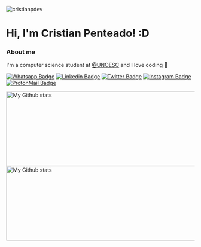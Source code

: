 <p align="left"> <img src="https://komarev.com/ghpvc/?username=cristianpdev" alt="cristianpdev" /> </p>

# Hi, I'm Cristian Penteado! :D

### About me
I'm a computer science student at [@UNOESC](https://www.unoesc.edu.br/) and I love coding 💜

[![Whatsapp Badge](https://img.shields.io/badge/WhatsApp-25D366?style=for-the-badge&logo=whatsapp&logoColor=white)](https://wa.me/554999242947)
[![Linkedin Badge](https://img.shields.io/badge/LinkedIn-0077B5?style=for-the-badge&logo=linkedin&logoColor=white)](https://www.linkedin.com/in/cristianpdev/)
[![Twitter Badge](https://img.shields.io/badge/Twitter-1DA1F2?style=for-the-badge&logo=twitter&logoColor=white)](https://twitter.com/cristianpdev)
[![Instagram Badge](https://img.shields.io/badge/Instagram-E4405F?style=for-the-badge&logo=instagram&logoColor=white)](https://instagram.com/cristianpdev)
[![ProtonMail Badge](https://img.shields.io/badge/ProtonMail-8B89CC?style=for-the-badge&logo=protonmail&logoColor=white)](mailto:cristianpenteado@protonmail.ch)


<img alt="My Github stats" align="center" border-radius="40px" width="800px" height="200px" src="https://github-readme-stats.vercel.app/api?username=cristianpdev&count_private=true&show_icons=true&hide_border=true&theme=react" href="https://github.com/cristianpdev"/>

<img alt="My Github stats" align="center" border-radius="40px" width="800px" height="200px" src="https://github-readme-streak-stats.herokuapp.com/?user=cristianpdev&layout=compact" alt="cristianpdev" />
